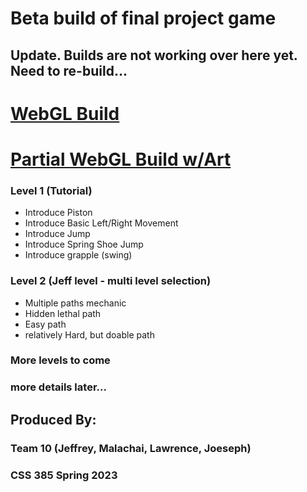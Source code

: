 # Beta build of final project game

## Update. Builds are not working over here yet. Need to re-build...

# [WebGL Build](https://jeffcaruso.github.io/css385-BETA/JeffMasterBuild/)

# [Partial WebGL Build w/Art](https://jeffcaruso.github.io/css385-BETA/ArtBuild/)

### Level 1 (Tutorial)
- Introduce Piston
- Introduce Basic Left/Right Movement
- Introduce Jump
- Introduce Spring Shoe Jump
- Introduce grapple (swing)

### Level 2 (Jeff level - multi level selection)
- Multiple paths mechanic
- Hidden lethal path
- Easy path
- relatively Hard, but doable path

### More levels to come

### more details later...

## Produced By:
### Team 10 (Jeffrey, Malachai, Lawrence, Joeseph)
### CSS 385 Spring 2023
